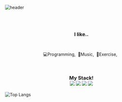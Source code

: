 
![header](https://capsule-render.vercel.app/api?text=choisihun&fontColor=000000&color=FFDA16&type=waving)

<br>

<!--<h3 align="center"><b>This is me!</b></h3>-->
<br>


<h3 align="center"><b>I like..</b></h3>
<br>
<p align="center">💻Programming,&nbsp;&nbsp;🎵Music,&nbsp;&nbsp;💪Exercise,&nbsp;&nbsp;</p>

<br>

<h3 align="center">
<b>My Stack!</b><br>
<a href="https://developer.apple.com/swift/resources/" target="_blank"><img src="https://img.shields.io/badge/Swift-ffffff?style=&logo=swift&logoColor=F05138"/></a>
<a><img src="https://img.shields.io/badge/C++-ffffff?style=&logo=cplusplus&logoColor=A8B9CC"/></a>
<a><img src="https://img.shields.io/badge/html5-ffffff?style=&logo=html5&logoColor=E34F26"/></a>
<a><img src="https://img.shields.io/badge/css3-ffffff?style=&logo=css3&logoColor=1572B6"/></a></h3>

![Top Langs](https://github-readme-stats.vercel.app/api/top-langs/?username=choisihun&layout=compact&theme=tokyonight)

